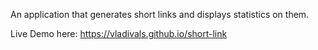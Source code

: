 An application that generates short links and displays statistics on them.

Live Demo here: https://vladivals.github.io/short-link
